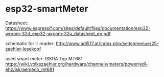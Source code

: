 # esp32-smartMeter

Datasheet: https://www.espressif.com/sites/default/files/documentation/esp32-wroom-32d_esp32-wroom-32u_datasheet_en.pdf

schematic for ir reader:
http://www.adl517.at/index.php/seitenmenue/25-zaehler-lesekopf

used smart meter: ISKRA Typ MT681
https://wiki.volkszaehler.org/hardware/channels/meters/power/edl-ehz/iskraemeco_mt681




